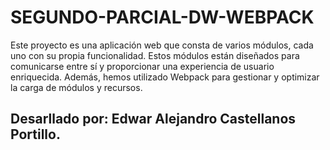 # SEGUNDO-PARCIAL-DW-WEBPACK
Este proyecto es una aplicación web que consta de varios módulos, cada uno con su propia funcionalidad. Estos módulos están diseñados para comunicarse entre sí y proporcionar una experiencia de usuario enriquecida. Además, hemos utilizado Webpack para gestionar y optimizar la carga de módulos y recursos.


## Desarllado por: Edwar Alejandro Castellanos Portillo.
